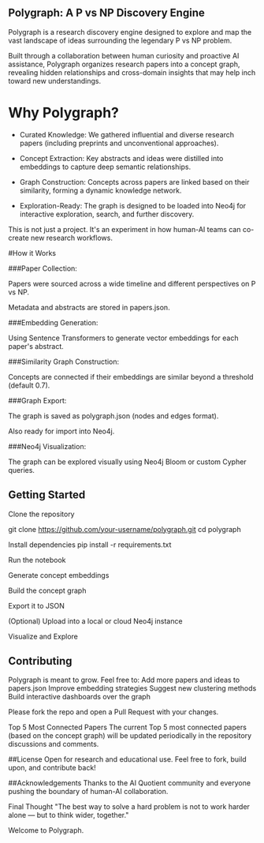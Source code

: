 ## Polygraph: A P vs NP Discovery Engine

Polygraph is a research discovery engine designed to explore and map the vast landscape of ideas surrounding the legendary P vs NP problem.

Built through a collaboration between human curiosity and proactive AI assistance, Polygraph organizes research papers into a concept graph, revealing hidden relationships and cross-domain insights that may help inch toward new understandings.

# Why Polygraph?

- Curated Knowledge: We gathered influential and diverse research papers (including preprints and unconventional approaches).

- Concept Extraction: Key abstracts and ideas were distilled into embeddings to capture deep semantic relationships.

- Graph Construction: Concepts across papers are linked based on their similarity, forming a dynamic knowledge network.

- Exploration-Ready: The graph is designed to be loaded into Neo4j for interactive exploration, search, and further discovery.

This is not just a project. It's an experiment in how human-AI teams can co-create new research workflows.

#How it Works

###Paper Collection:

Papers were sourced across a wide timeline and different perspectives on P vs NP.

Metadata and abstracts are stored in papers.json.

###Embedding Generation:

Using Sentence Transformers to generate vector embeddings for each paper's abstract.

###Similarity Graph Construction:

Concepts are connected if their embeddings are similar beyond a threshold (default 0.7).

###Graph Export:

The graph is saved as polygraph.json (nodes and edges format).

Also ready for import into Neo4j.

###Neo4j Visualization:

The graph can be explored visually using Neo4j Bloom or custom Cypher queries.

## Getting Started

Clone the repository

git clone https://github.com/your-username/polygraph.git
cd polygraph

Install dependencies
pip install -r requirements.txt

Run the notebook

Generate concept embeddings

Build the concept graph

Export it to JSON

(Optional) Upload into a local or cloud Neo4j instance

Visualize and Explore

## Contributing
Polygraph is meant to grow.
Feel free to:
Add more papers and ideas to papers.json
Improve embedding strategies
Suggest new clustering methods
Build interactive dashboards over the graph

Please fork the repo and open a Pull Request with your changes.

Top 5 Most Connected Papers
The current Top 5 most connected papers (based on the concept graph) will be updated periodically in the repository discussions and comments.

##License
Open for research and educational use.
Feel free to fork, build upon, and contribute back!

##Acknowledgements
Thanks to the AI Quotient community and everyone pushing the boundary of human-AI collaboration.

Final Thought
"The best way to solve a hard problem is not to work harder alone — but to think wider, together."

Welcome to Polygraph.
